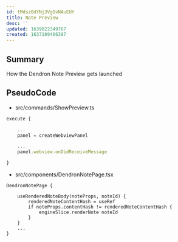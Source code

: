 ```yaml
---
id: tMdsz0dYNj3VgOvNAuEUY
title: Note Preview
desc: ''
updated: 1639022349767
created: 1637109406387
---
```



## Summary

How the Dendron Note Preview gets launched

## PseudoCode

- src/commands/ShowPreview.ts
```ts
execute {

    ...
    panel = createWebviewPanel

    ...
    panel.webview.onDidReceiveMessage

}
```

- src/components/DendronNotePage.tsx
```tsx
DendronNotePage {

    useRenderedNoteBody(noteProps, noteId) {
        renderedNoteContentHash = useRef
        if noteProps.contentHash != renderedNoteContentHash {
            engineSlice.renderNote noteId
        }
    }
    ...
}
```
